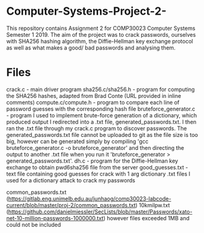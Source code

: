 # Computer-Systems-Project-2-

This repository contains Assignment 2 for COMP30023 Computer Systems Semester 1 2019. The aim of the project was to crack passwords, ourselves with SHA256 hashing algorithm, the Diffie-Hellman key exchange protocol as well as what makes a good/ bad passwords and analysing them.

# Files
crack.c - main driver program
sha256.c/sha256.h - program for computing the SHA256 hashes, adapted from Brad Conte (URL provided in inline comments)
compute.c/compute.h - program to compare each line of password guesses with the corresponding hash file
bruteforce_generator.c - program I used to implement brute-force generation of a dictionary, which produced output I redirected into a .txt file, generated_passwords.txt. I then ran the .txt file through my crack.c program to discover passwords. The generated_passwords.txt file cannot be uploaded to git as the file size is too big, however can be generated simply by compiling 'gcc bruteforce_generator.c -o bruteforce_generator' and then directing the output to another .txt file when you run it 'bruteforce_generator > generated_passwords.txt'.
dh.c - program for the Diffie-Hellman key exchange to obtain pwd6sha256 file from the server
good_guesses.txt - text file containing good guesses for crack with 1 arg
dictionary .txt files I used for a dictionary attack to crack my passwords

common_passwords.txt (https://gitlab.eng.unimelb.edu.au/junhaog/comp30023-labcode-current/blob/master/proj-2/common_passwords.txt)
10kmilpw.txt (https://github.com/danielmiessler/SecLists/blob/master/Passwords/xato-net-10-million-passwords-1000000.txt)
however files exceeded 1MB and could not be included
